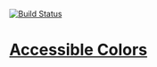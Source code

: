 [![Build Status][status-image]][status-url]

# [Accessible Colors](http://accessible-colors.js.org)

[status-image]: https://img.shields.io/codeship/c8788a20-270e-0133-4d2a-723b2a0a3044/master.svg
[status-url]: https://codeship.com/projects/97245

